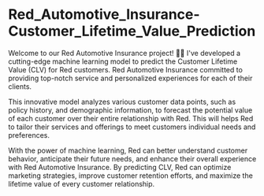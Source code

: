 # Red_Automotive_Insurance-Customer_Lifetime_Value_Prediction
Welcome to our Red Automotive Insurance project! 🚗💼 I've developed a cutting-edge machine learning model to predict the Customer Lifetime Value (CLV) for Red customers. Red Automotive Insurance committed to providing top-notch service and personalized experiences for each of their clients.

This innovative model analyzes various customer data points, such as policy history, and demographic information, to forecast the potential value of each customer over their entire relationship with Red. This will helps Red to tailor their services and offerings to meet customers individual needs and preferences.

With the power of machine learning, Red can better understand customer behavior, anticipate their future needs, and enhance their overall experience with Red Automotive Insurance. By predicting CLV, Red can optimize marketing strategies, improve customer retention efforts, and maximize the lifetime value of every customer relationship.
